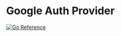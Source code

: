 # Google Auth Provider

[![Go Reference](https://pkg.go.dev/badge/github.com/applicaset/google-auth.svg)](https://pkg.go.dev/github.com/applicaset/google-auth)
